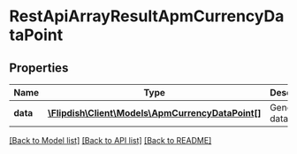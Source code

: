 # RestApiArrayResultApmCurrencyDataPoint

## Properties
Name | Type | Description | Notes
------------ | ------------- | ------------- | -------------
**data** | [**\Flipdish\Client\Models\ApmCurrencyDataPoint[]**](ApmCurrencyDataPoint.md) | Generic data object. | 

[[Back to Model list]](../README.md#documentation-for-models) [[Back to API list]](../README.md#documentation-for-api-endpoints) [[Back to README]](../README.md)



